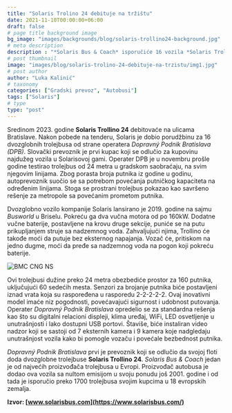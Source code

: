 ```yaml
---
title: "Solaris Trolino 24 debituje na tržištu"
date: 2021-11-10T00:00:00+06:00
draft: false
# page title background image
bg_image: "images/backgrounds/blog/solaris-trollino24-background.jpg"
# meta description
description : "*Solaris Bus & Coach* isporučiće 16 vozila *Solaris Trollino 24* slovačkom operateru *Dopravný Podnik Bratislava*. U pitanju su prvi Solaris trolejbusi dužine preko 24 metra koji su izašli na tržište. Pojaviće se na ulicama Bratislave za manje od dve godine a vrednost ugovora iznosi blizu 17 miliona evra."
# post thumbnail
image: "images/blog/solaris-trolino-24-debituje-na-trzistu/img1.jpg"
# post author
author: "Luka Kalinić"
# taxonomy
categories: ["Gradski prevoz", "Autobusi"]
tags: ["Solaris"]
# type
type: "post"
---
```


Sredinom 2023. godine **Solaris Trollino 24** debitovaće na ulicama Bratislave. Nakon pobede na tenderu, Solaris je dobio porudžbinu za 16 dvozglobnih trolejbusa od strane operatera *Dopravný Podnik Bratislava (DPB)*. Slovački prevoznik je prvi kupac koji se odlučio za kupovinu najdužeg vozila u Solarisovoj gami. Operater DPB je u novembru prošle godine testirao trolejbus od 24 metra u gradskom saobraćaju, na svim njegovim linijama. Zbog porasta broja putnika iz godine u godinu, autoprevoznik suočio se sa potrebom povećanja putničkog kapaciteta na određenim linijama. Stoga se prostrani trolejbus pokazao kao savršeno rešenje za metropole sa povećanim prometom putnika.

Dvozglobno vozilo kompanije Solaris lansirano je 2019. godine na sajmu *Busworld* u Briselu. Pokreću ga dva vučna motora od po 160kW. Dodatne vučne baterije, postavljene na krovu druge sekcije, puniće se na putu prikupljanjem struje sa nadzemnog voda. Zahvaljujući njima, Trollino će takođe moći da putuje bez eksternog napajanja. Vozač će, pritiskom na jedno dugme, moći da pređe sa nadzemnog voda na pogon koji pokreću baterije.

![BMC CNG NS](/images/blog/solaris-trolino-24-debituje-na-trzistu/img2.jpg "NBMC CNG NS")

Ovi trolejbusi dužine preko 24 metra obezbediće prostor za 160 putnika, uključujući 60 sedećih mesta. Senzori za brojanje putnika biće postavljeni iznad vrata koja su raspoređena u rasporedu 2-2-2-2-2. Ovaj inovativni model imaće niz pogodnosti, povećavajući sigurnost i udobnost putovanja. Operater *Dopravný Podnik Bratislava* opredelio se za standardna rešenja kao što su digitalni relacioni displeji, klima uređaj, WiFi, LED osvetljenje u unutrašnjosti i lako dostupni USB portovi. Štaviše, biće instaliran video nadzor koji se sastoji od 7 eksternih kamera i 9 kamera koje nadgledaju unutrašnjost vozila kako bi pomogle vozaču i povećale bezbednost putnika.

*Dopravný Podnik Bratislava* prvi je prevoznik koji se odlučio da svojoj floti doda dvozglobne trolejbuse **Solaris Trollino 24**. *Solaris Bus & Coach* jedan je od najvećih proizvođača trolejbusa u Evropi. Proizvođač autobusa je dodao ova vozila sa nultom emisijom u svoju ponudu još 2001. godine i od tada je isporučio preko 1700 trolejbusa svojim kupcima u 18 evropskih zemalja.

**Izvor: [www.solarisbus.com](https://www.solarisbus.com/)**